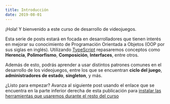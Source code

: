 ```yaml
---
title: Introducción
date: 2019-08-01
---
```


¡Hola! Y bienvenido a este curso de desarrollo de videojuegos.

Esta serie de posts estará en focada en desarrolladores que tienen interés en mejorar su conocimiento de Programación Orientada a Objetos (OOP por sus siglas en inglés). Utilizando [TypeScript](https://www.typescriptlang.org) repasaremos conceptos como **Herencia**, **Polimorfismo**, **Composición**, **Interfaces**, entre otros.

Además de esto, podrás aprender a usar distintos patrones comunes en el desarrollo de los videojuegos, entre los que se encuentran **ciclo del juego**, **administradores de estado**, **singleton**, y más.

¿Listo para empezar? Avanza al siguiente post usando el enlace que se encuentra en la parte inferior derecha de esta publicación para [instalar las herramientas que usaremos durante el resto del curso](/#)